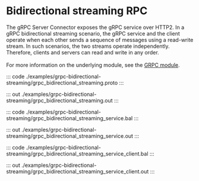 # Bidirectional streaming RPC

The gRPC Server Connector exposes the gRPC service over HTTP2.
In a gRPC bidirectional streaming scenario, the gRPC service and the client
operate when each other sends a sequence of messages using a read-write stream.
In such scenarios, the two streams operate independently. Therefore, clients and servers can read and write in any order.<br/><br/>
For more information on the underlying module, 
see the [GRPC module](https://docs.central.ballerina.io/ballerina/grpc/latest/).

::: code ./examples/grpc-bidirectional-streaming/grpc_bidirectional_streaming.proto :::

::: out ./examples/grpc-bidirectional-streaming/grpc_bidirectional_streaming.out :::

::: code ./examples/grpc-bidirectional-streaming/grpc_bidirectional_streaming_service.bal :::

::: out ./examples/grpc-bidirectional-streaming/grpc_bidirectional_streaming_service.out :::

::: code ./examples/grpc-bidirectional-streaming/grpc_bidirectional_streaming_service_client.bal :::

::: out ./examples/grpc-bidirectional-streaming/grpc_bidirectional_streaming_service_client.out :::